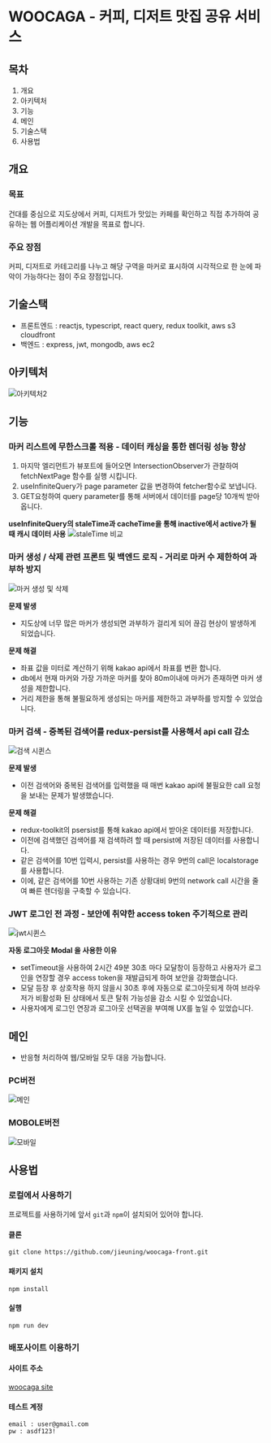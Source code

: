 # WOOCAGA - 커피, 디저트 맛집 공유 서비스

## 목차

1. 개요
2. 아키텍처
3. 기능
4. 메인
5. 기술스택
6. 사용법

## 개요

### 목표
건대를 중심으로 지도상에서 커피, 디저트가 맛있는 카페를 확인하고 직접 추가하여 공유하는 웹 어플리케이션 개발을 목표로 합니다.

### 주요 장점
커피, 디저트로 카테고리를 나누고 해당 구역을 마커로 표시하여 시각적으로 한 눈에 파악이 가능하다는 점이 주요 장점입니다.

## 기술스택
- 프론트엔드 : reactjs, typescript, react query, redux toolkit,  aws s3 cloudfront
- 백엔드 : express, jwt, mongodb, aws ec2

## 아키텍처
![아키텍처2](https://github.com/jieuning/woocaga-front/assets/108172664/2d2d68d2-b28b-4bee-82fe-8a35b2c36e9e)

## 기능

### 마커 리스트에 무한스크롤 적용 - 데이터 캐싱을 통한 렌더링 성능 향상
1. 마지막 엘리먼트가 뷰포트에 들어오면 IntersectionObserver가 관찰하여 fetchNextPage 함수를 실행 시킵니다.
2. useInfiniteQuery가 page parameter 값을 변경하여 fetcher함수로 보냅니다.
3. GET요청하여 query parameter를 통해 서버에서 데이터를 page당 10개씩 받아옵니다.

**useInfiniteQuery의 staleTime과 cacheTime을 통해 inactive에서 active가 될 때 캐시 데이터 사용**
![staleTime 비교](https://github.com/jieuning/woocaga-front/assets/108172664/f752a8c1-408a-4acf-837c-bded68263d00)
<br/>

### 마커 생성 / 삭제 관련 프론트 및 백엔드 로직 - 거리로 마커 수 제한하여 과부하 방지
![마커 생성 및 삭제](https://github.com/jieuning/woocaga-front/assets/108172664/154ab965-c7be-4ef0-b2ea-cc404e3fb332)

**문제 발생**
- 지도상에 너무 많은 마커가 생성되면 과부하가 걸리게 되어  끊김 현상이 발생하게 되었습니다. 

**문제 해결** 
- 좌표 값을 미터로 계산하기 위해 kakao api에서 좌표를 변환 합니다.
- db에서 현재 마커와 가장 가까운 마커를 찾아 80m이내에 마커가 존재하면 마커 생성을 제한합니다.
- 거리 제한을 통해 불필요하게 생성되는 마커를 제한하고 과부하를 방지할 수 있었습니다.


### 마커 검색 - 중복된 검색어를 redux-persist를 사용해서 api call 감소
![검색 시퀸스](https://github.com/jieuning/woocaga-front/assets/108172664/b3de3c6d-48f7-4dae-b2e0-cb65c9ce1cf2)

**문제 발생**
- 이전 검색어와 중복된 검색어를 입력했을 때 매번 kakao api에 불필요한 call 요청을 보내는 문제가 발생했습니다.

**문제 해결** 
- redux-toolkit의 psersist를 통해 kakao api에서 받아온 데이터를 저장합니다. 
- 이전에 검색했던 검색어를 재 검색하려 할 때 persist에 저장된 데이터를 사용합니다. 
- 같은 검색어를 10번 입력시, persist를 사용하는 경우 9번의 call은 localstorage를 사용합니다.
- 이에, 같은 검색어를 10번 사용하는 기존 상황대비 9번의 network call 시간을 줄여 빠른 렌더링을 구축할 수 있습니다.

### JWT 로그인 전 과정  - 보안에 취약한 access token 주기적으로 관리
![jwt시퀸스](https://github.com/jieuning/woocaga-front/assets/108172664/b543de10-fdc6-4823-850d-8e2b53eafb78)

**자동 로그아웃 Modal 을 사용한 이유** 
- setTimeout을 사용하여 2시간 49분 30초 마다 모달창이 등장하고 사용자가 로그인을 연장할 경우 access token을 재발급되게 하여 보안을 강화했습니다.
- 모달 등장 후 상호작용 하지 않을시 30초 후에 자동으로 로그아웃되게 하여 브라우저가 비활성화 된 상태에서 토큰 탈취 가능성을 감소 시킬 수 있었습니다.
- 사용자에게 로그인 연장과 로그아웃 선택권을 부여해 UX를 높일 수 있었습니다.

## 메인
- 반응형 처리하여 웹/모바일 모두 대응 가능합니다.

### PC버전
![메인](https://github.com/jieuning/woocaga-front/assets/108172664/5678686d-f5db-4a2c-ba82-e3bd4fa2396f)

### MOBOLE버전
![모바일](https://github.com/jieuning/woocaga-front/assets/108172664/3ac7f472-fd95-4b55-af89-fe4ae27f4a9f)

## 사용법

### 로컬에서 사용하기
프로젝트를 사용하기에 앞서 `git`과 `npm`이 설치되어 있어야 합니다.
#### 클론
```
git clone https://github.com/jieuning/woocaga-front.git
```
#### 패키지 설치
```
npm install
```
#### 실행
```
npm run dev
```
### 배포사이트 이용하기

#### 사이트 주소
[woocaga site](https://d2yxy7h8hjwwje.cloudfront.net)

#### 테스트 계정
```
email : user@gmail.com
pw : asdf123!
```
